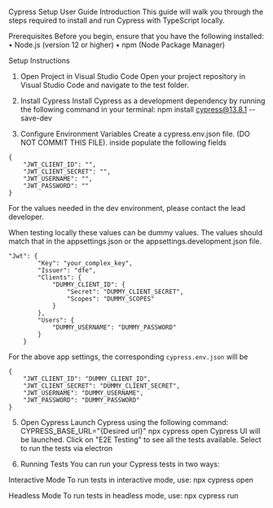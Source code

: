 Cypress Setup User Guide
Introduction
This guide will walk you through the steps required to install and run Cypress with TypeScript locally.

Prerequisites
Before you begin, ensure that you have the following installed:
•	Node.js (version 12 or higher)
•	npm (Node Package Manager)

Setup Instructions

1. Open Project in Visual Studio Code
Open your project repository in Visual Studio Code and navigate to the test folder.

2. Install Cypress
Install Cypress as a development dependency by running the following command in your terminal:
npm install cypress@13.8.1 --save-dev

4. Configure Environment Variables
Create a cypress.env.json file. (DO NOT COMMIT THIS FILE).
inside populate the following fields 
```
{
    "JWT_CLIENT_ID": "",
    "JWT_CLIENT_SECRET": "",
    "JWT_USERNAME": "",
    "JWT_PASSWORD": ""
}
```

For the values needed in the dev environment, please contact the lead developer.

When testing locally these values can be dummy values. The values should match that in the appsettings.json or the appsettings.development.json file.
```
"Jwt": {
        "Key": "your_complex_key",
        "Issuer": "dfe",
        "Clients": {
            "DUMMY_CLIENT_ID": {
                "Secret": "DUMMY_CLIENT_SECRET",
                "Scopes": "DUMMY_SCOPES"
            }
        },
        "Users": {
            "DUMMY_USERNAME": "DUMMY_PASSWORD"
        }
    }
```
For the above app settings, the corresponding `cypress.env.json` will be
```
{
    "JWT_CLIENT_ID": "DUMMY_CLIENT_ID",
    "JWT_CLIENT_SECRET": "DUMMY_CLIENT_SECRET",
    "JWT_USERNAME": "DUMMY_USERNAME",
    "JWT_PASSWORD": "DUMMY_PASSWORD"
}
```

5. Open Cypress
Launch Cypress using the following command:
CYPRESS_BASE_URL="{Desired url}" npx cypress open
Cypress UI will be launched. Click on "E2E Testing" to see all the tests available.
Select to run the tests via electron

6. Running Tests
You can run your Cypress tests in two ways:

Interactive Mode
To run tests in interactive mode, use:
npx cypress open

Headless Mode
To run tests in headless mode, use:
npx cypress run
